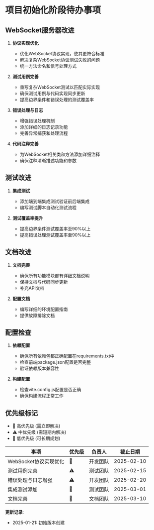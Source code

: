# 项目初始化阶段待办事项

## WebSocket服务器改进
1. **协议实现优化**
   - 优化WebSocket协议实现，使其更符合标准
   - 解决复杂WebSocket协议测试失败的问题
   - 统一方法命名和信号处理方式

2. **测试用例完善**
   - 重写复杂WebSocket测试以匹配实际实现
   - 确保测试用例与代码实现同步更新
   - 提高边界条件和错误处理的测试覆盖率

3. **错误处理与日志**
   - 增强错误处理机制
   - 添加详细的日志记录功能
   - 完善异常捕获和处理流程

4. **代码注释完善**
   - 为WebSocket相关类和方法添加详细注释
   - 确保注释清晰描述功能和参数

## 测试改进
1. **集成测试**
   - 添加端到端集成测试验证前后端集成
   - 编写测试脚本自动化测试流程

2. **测试覆盖率提升**
   - 提高边界条件测试覆盖率至90%以上
   - 提高错误处理测试覆盖率至90%以上

## 文档改进
1. **文档完善**
   - 确保所有功能模块都有详细文档说明
   - 保持文档与代码同步更新
   - 补充API文档

2. **配置文档**
   - 编写详细的环境配置指南
   - 提供故障排除文档

## 配置检查
1. **依赖配置**
   - 确保所有依赖包都正确配置在requirements.txt中
   - 检查前端package.json配置是否完整
   - 验证依赖版本兼容性

2. **构建配置**
   - 检查vite.config.js配置是否正确
   - 确保构建流程正常工作

## 优先级标记
- 🚩 高优先级 (需立即解决)
- ⚠️ 中优先级 (需短期内解决)
- 🔄 低优先级 (可长期规划)

| 事项 | 优先级 | 负责人 | 截止日期 |
|------|--------|--------|----------|
| WebSocket协议实现优化 | 🚩 | 开发团队 | 2025-02-10 |
| 测试用例完善 | ⚠️ | 测试团队 | 2025-02-15 |
| 错误处理与日志增强 | ⚠️ | 开发团队 | 2025-02-20 |
| 集成测试添加 | 🔄 | 测试团队 | 2025-03-01 |
| 文档完善 | 🔄 | 文档团队 | 2025-03-10 |

**更新记录**:
- 2025-01-21: 初始版本创建